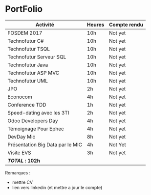 # PortFolio


| Activité  	|  Heures	|  Compte rendu 	| 
|---	|---	|---	|
|  FOSDEM 	2017 |  10h 	|  Not yet	|
|  Technofutur C# 	| 10h  	|  Not yet 	| 
|  Technofutur TSQL	|  10h 	|   Not yet	|
|  Technofutur Serveur SQL	| 10h  	|   Not yet	|
|  Technofutur Java	|  10h 	|   Not yet|
|  Technofutur ASP MVC 	|   10h	|   Not yet	|
| Technofutur UML | 10h | Not yet | 
|   JPO	|  2h 	|   Not yet	|
|   Econocom	|  4h 	|  Not yet	|
| Conference TDD | 1h | Not yet |
| Speed-dating avec les 3TI |  2h | Not yet |
| Odoo Developers Day | 4h | Not yet |
| Témoignage Pour Ephec | 4h | Not yet| 
| DevDay Mic | 8h | Not yet | 
| Présentation Big Data par le MIC | 4h | Not Yet|
|Visite EVS | 3h | Not yet | 
| **_TOTAL_ : 102h** |

Remarques :  
- mettre CV
- lien vers linkedin (et mettre a jour le compte)
